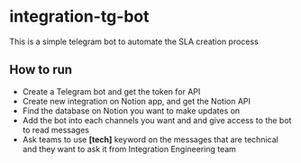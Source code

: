 # integration-tg-bot
This is a simple telegram bot to automate the SLA creation process

## How to run
- Create a Telegram bot and get the token for API
- Create new integration on Notion app, and get the Notion API
- Find the database on Notion you want to make updates on
- Add the bot into each channels you want and and give access to the bot to read messages
- Ask teams to use **[tech]** keyword on the messages that are technical and they want to ask it from Integration Engineering team

